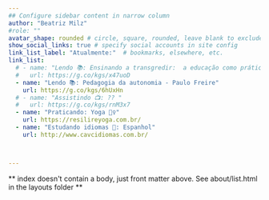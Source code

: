 ```yaml
---
## Configure sidebar content in narrow column
author: "Beatriz Milz"
#role: ""
avatar_shape: rounded # circle, square, rounded, leave blank to exclude
show_social_links: true # specify social accounts in site config
link_list_label: "Atualmente:"  # bookmarks, elsewhere, etc.
link_list:
  # - name: "Lendo 📚: Ensinando a transgredir:  a educação como prática da liberdade - bell hooks"
  #   url: https://g.co/kgs/x47uoD
  - name: "Lendo 📚: Pedagogia da autonomia - Paulo Freire"
    url: https://g.co/kgs/6hUxHn
  # - name: "Assistindo 📺: ?? "
  #   url: https://g.co/kgs/rnM3x7
  - name: "Praticando: Yoga 🧘‍♀️"
    url: https://resilireyoga.com.br/ 
  - name: "Estudando idiomas 📗: Espanhol️"
    url: http://www.cavcidiomas.com.br/



---
```


** index doesn't contain a body, just front matter above.
See about/list.html in the layouts folder **
